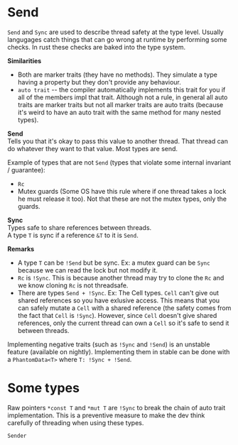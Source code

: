 # Send

`Send` and `Sync` are used to describe thread safety at the type level. Usually langugages catch things that can go wrong at runtime by performing some checks. In rust these checks are baked into the type system. 

**Similarities**
- Both are marker traits (they have no methods). They simulate a type having a property but they don't provide any behaviour. 
- `auto trait` -- the compiler automatically implements this trait for you if all of the members impl that trait. Although not a rule, in general all auto traits are marker traits but not all marker traits are auto traits (because it's weird to have an auto trait with the same method for many nested types). 

**Send**  
Tells you that it's okay to pass this value to another thread. That thread can do whatever they want to that value. Most types are send. 

Example of types that are not `Send` (types that violate some internal invariant / guarantee):
- `Rc`
- Mutex guards (Some OS have this rule where if one thread takes a lock he must release it too). Not that these are not the mutex types, only the guards. 

**Sync**  
Types safe to share references between threads.  
A type `T` is sync if a reference `&T` to it is `Send`.  

**Remarks**
- A type `T` can be `!Send` but be sync. Ex: a mutex guard can be `Sync` because we can read the lock but not modify it.
- `Rc` is `!Sync`. This is because another thread may try to clone the `Rc` and we know cloning `Rc` is not threadsafe. 
- There are types `Send + !Sync`. Ex: The Cell types. `Cell` can't give out shared references so you have exlusive access. This means that you can safely mutate a `Cell` with a shared reference (the safety comes from the fact that `Cell` is `!Sync`). However, since `Cell` doesn't give shared references, only the current thread can own a `Cell` so it's safe to send it between threads. 


Implementing negative traits (such as `!Sync` and `!Send`) is an unstable feature (available on nightly). Implementing them in stable can be done with a `PhantomData<T>` where `T: !Sync + !Send`. 

# Some types

Raw pointers `*const T` and `*mut T` are `!Sync` to break the chain of auto trait implementation. This is a preventive measure to make the dev think carefully of threading when using these types.  

`Sender`
